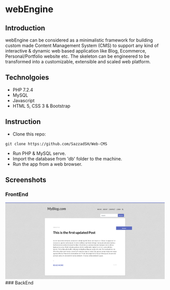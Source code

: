 
# webEngine

## Introduction

webEngine can be considered as a minimalistic framework for building custom made Content Management System (CMS) to support any kind of interactive & dynamic web based application like Blog, Ecommerce, Personal/Portfolio website etc. The skeleton can be engineered to be transformed into a customizable, extensible and scaled web platform.

## Technolgoies

* PHP 7.2.4
* MySQL
* Javascript
* HTML 5, CSS 3 & Bootstrap

## Instruction

* Clone this repo:
```
git clone https://github.com/SazzadSH/Web-CMS
```

* Run PHP & MySQL serve.
* Import the database from 'db' folder to the machine.
* Run the app from a web browser.

## Screenshots

### FrontEnd
<img src="screenshots/1.png">
### BackEnd
